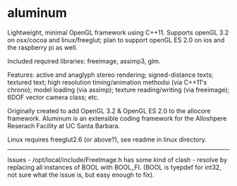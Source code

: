 aluminum
========

Lightweight, minimal OpenGL framework using C++11. Supports openGL 3.2 on osx/cocoa and linux/freeglut; plan to support openGL ES 2.0 on ios and the raspberry pi as well.

Included required libraries: freeimage, assimp3, glm.

Features: active and anaglyph stereo rendering; signed-distance texts; textured text; high resolution timing/animation methodsi (via C++11's chrono); model loading (via assimp); texture reading/writing (via freeimage); 6DOF vector camera class; etc. 

Originally created to add OpenGL 3.2 & OpenGL ES 2.0 to the allocore framework. Aluminum is an extensible coding framework for the Alloshpere Reserach Facility at UC Santa Barbara.

Linux requires freeglut2.6 (or above?), see readme in linux directory.

***

Issues - /opt/local/include/FreeImage.h has some kind of clash - resolve by replacing all instances of BOOL with BOOL_FI. (BOOL is tyepdef for int32, not sure what the issue is, but easy enough to fix).


